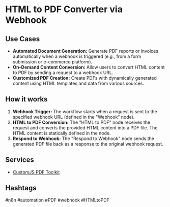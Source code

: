 # HTML to PDF Converter via Webhook

## Use Cases

*   **Automated Document Generation:** Generate PDF reports or invoices automatically when a webhook is triggered (e.g., from a form submission or e-commerce platform).
*   **On-Demand Content Conversion:** Allow users to convert HTML content to PDF by sending a request to a webhook URL.
*   **Customized PDF Creation:** Create PDFs with dynamically generated content using HTML templates and data from various sources.

## How it works

1.  **Webhook Trigger:** The workflow starts when a request is sent to the specified webhook URL (defined in the "Webhook" node).
2.  **HTML to PDF Conversion:** The "HTML to PDF" node receives the request and converts the provided HTML content into a PDF file. The HTML content is statically defined in the node.
3.  **Respond to Webhook:** The "Respond to Webhook" node sends the generated PDF file back as a response to the original webhook request.

## Services

*   [CustomJS PDF Toolkit](https://customjs.com/pdf-toolkit/)

## Hashtags

#n8n #automation #PDF #webhook #HTMLtoPDF
